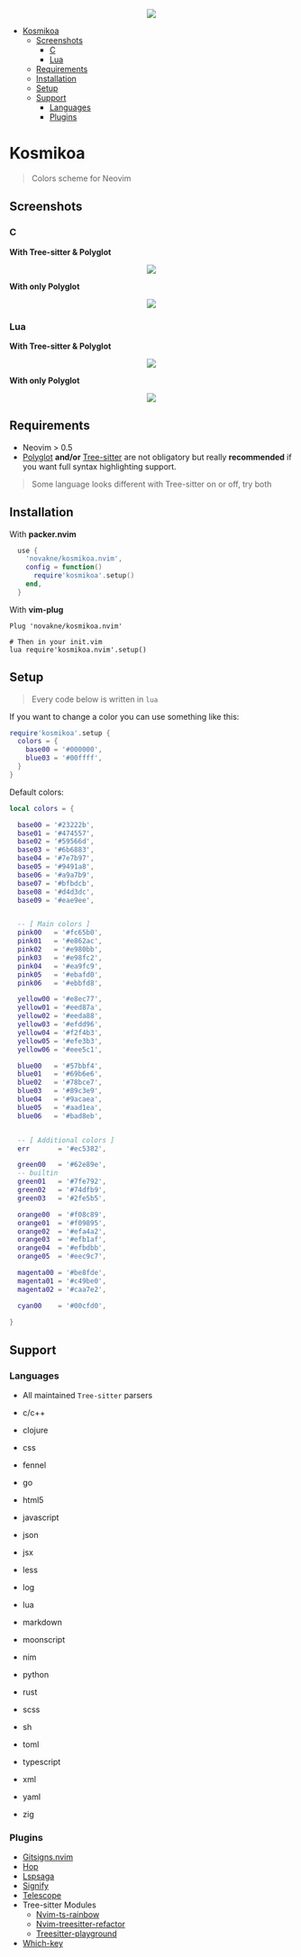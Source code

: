 <p align="center"><img src=".assets/kosmikoa.jpg?raw=true "kosmikoa""/></a></p>

<!--toc-->
- [Kosmikoa](#kosmikoa)
    * [Screenshots](#screenshots)
        * [C](#c)
        * [Lua](#lua)
    * [Requirements](#requirements)
    * [Installation](#installation)
    * [Setup](#setup)
    * [Support](#support)
        * [Languages](#languages)
        * [Plugins](#plugins)

<!-- tocstop -->

# Kosmikoa

> Colors scheme for Neovim

## Screenshots

### C

**With Tree-sitter & Polyglot**
<p align="center"><img src=".assets/c_treesitter.png?raw=true "c_treesitter""/></a></p>

**With only Polyglot**
<p align="center"><img src=".assets/c_polyglot.png?raw=true "c_polyglot""/></a></p>

### Lua

**With Tree-sitter & Polyglot**
<p align="center"><img src=".assets/lua_treesitter.png?raw=true "lua_treesitter""/></a></p>

**With only Polyglot**
<p align="center"><img src=".assets/lua_polyglot.png?raw=true "lua_polyglot""/></a></p>

## Requirements

* Neovim > 0.5
* [Polyglot](https://github.com/sheerun/vim-polyglot) __and/or__ [Tree-sitter](https://github.com/nvim-treesitter/nvim-treesitter) are not obligatory but really __recommended__ if you want full syntax highlighting support.

> Some language looks different with Tree-sitter on or off, try both

## Installation

With **packer.nvim**
``` lua
  use {
    'novakne/kosmikoa.nvim',
    config = function()
      require'kosmikoa'.setup()
    end,
  }


```

With **vim-plug**
```
Plug 'novakne/kosmikoa.nvim'

# Then in your init.vim
lua require'kosmikoa.nvim'.setup()
```


## Setup

> Every code below is written in `lua`

If you want to change a color you can use something like this:
``` lua
require'kosmikoa'.setup {
  colors = {
    base00 = '#000000',
    blue03 = '#00ffff',
  }
}
```

Default colors:
``` lua
local colors = {

  base00 = '#23222b',
  base01 = '#474557',
  base02 = '#59566d',
  base03 = '#6b6883',
  base04 = '#7e7b97',
  base05 = '#9491a8',
  base06 = '#a9a7b9',
  base07 = '#bfbdcb',
  base08 = '#d4d3dc',
  base09 = '#eae9ee',


  -- [ Main colors ]
  pink00   = '#fc65b0',
  pink01   = '#e862ac',
  pink02   = '#e980bb',
  pink03   = '#e98fc2',
  pink04   = '#ea9fc9',
  pink05   = '#ebafd0',
  pink06   = '#ebbfd8',

  yellow00 = '#e8ec77',
  yellow01 = '#eed87a',
  yellow02 = '#eeda88',
  yellow03 = '#efdd96',
  yellow04 = '#f2f4b3',
  yellow05 = '#efe3b3',
  yellow06 = '#eee5c1',

  blue00   = '#57bbf4',
  blue01   = '#69b6e6',
  blue02   = '#78bce7',
  blue03   = '#89c3e9',
  blue04   = '#9acaea',
  blue05   = '#aad1ea',
  blue06   = '#bad8eb',


  -- [ Additional colors ]
  err       = '#ec5382',

  green00   = '#62e89e',
  -- builtin
  green01   = '#7fe792',
  green02   = '#74dfb9',
  green03   = '#2fe5b5',

  orange00  = '#f08c89',
  orange01  = '#f09895',
  orange02  = '#efa4a2',
  orange03  = '#efb1af',
  orange04  = '#efbdbb',
  orange05  = '#eec9c7',

  magenta00 = '#be8fde',
  magenta01 = '#c49be0',
  magenta02 = '#caa7e2',

  cyan00    = '#00cfd0',

}
```

## Support

### Languages

* All maintained `Tree-sitter` parsers

* c/c++
* clojure
* css
* fennel
* go
* html5
* javascript
* json
* jsx
* less
* log
* lua
* markdown
* moonscript
* nim
* python
* rust
* scss
* sh
* toml
* typescript
* xml
* yaml
* zig

### Plugins

* [Gitsigns.nvim](https://github.com/lewis6991/gitsigns.nvim)
* [Hop](https://github.com/phaazon/hop.nvim)
* [Lspsaga](https://github.com/glepnir/lspsaga.nvim)
* [Signify](http//github.com/mhinz/vim-signify)
* [Telescope](https://github.com/nvim-telescope/telescope.nvim)
* Tree-sitter Modules
  * [Nvim-ts-rainbow](https://github.com/p00f/nvim-ts-rainbow)
  * [Nvim-treesitter-refactor](https://github.com/nvim-treesitter/nvim-treesitter-refactor)
  * [Treesitter-playground](https://github.com/nvim-treesitter/playground)
* [Which-key](https://github.com/liuchengxu/vim-which-key)

